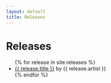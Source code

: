 ```yaml
---
layout: default
title: Releases
---
```

<h1>Releases</h1>
<ul>
  {% for release in site.releases %}
    <li><a href="{{ release.url }}">{{ release.title }}</a> by {{ release.artist }}</li>
  {% endfor %}
</ul>
